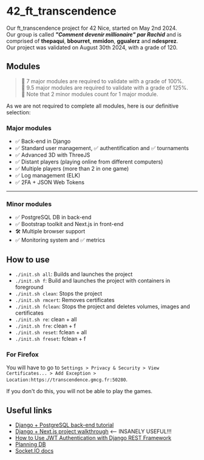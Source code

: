 # 42_ft_transcendence
Our ft_transcendence project for 42 Nice, started on May 2nd 2024.  
Our group is called ***"Comment devenir millionaire" par Rachid*** and is comprised of **thepaqui**, **bbourret**, **mmidon**, **ggualerz** and **ndesprez**.  
Our project was validated on August 30th 2024, with a grade of 120.

## Modules

> 📝 7 major modules are required to validate with a grade of 100%.  
> 📝 9.5 major modules are required to validate with a grade of 125%.  
> 📝 Note that 2 minor modules count for 1 major module.  

As we are not required to complete all modules, here is our definitive selection:
### Major modules
- ✅ Back-end in Django
- ✅ Standard user management, ✅ authentification and ✅ tournaments
- ✅ Advanced 3D with ThreeJS
- ✅ Distant players (playing online from different computers)
- ✅ Multiple players (more than 2 in one game)
- ✅ Log management (ELK)
- ✅ 2FA + JSON Web Tokens
---
### Minor modules
- ✅ PostgreSQL DB in back-end
- ✅ Bootstrap toolkit and Next.js in front-end
- 🛠️ Multiple browser support
- ✅ Monitoring system and ✅ metrics

## How to use

- `./init.sh all`: Builds and launches the project
- `./init.sh f`: Build and launches the project with containers in foreground
- `./init.sh clean`: Stops the project
- `./init.sh rmcert`: Removes certificates
- `./init.sh fclean`: Stops the project and deletes volumes, images and certificates
- `./init.sh re`: clean + all
- `./init.sh fre`: clean + f
- `./init.sh reset`: fclean + all
- `./init.sh freset`: fclean + f

### For Firefox

You will have to go to `Settings > Privacy & Security > View Certificates... > Add Exception > Location:https://transcendence.gmcg.fr:50280`.  
  
If you don't do this, you will not be able to play the games.  

## Useful links

- [Django + PostgreSQL back-end tutorial](https://www.w3schools.com/django/)
- [Django + Next.js project walkthrough](https://youtube.com/playlist?list=PLPSM8rIid1a0SMqmFOfoHRbyfQ5ipQX79&si=Hx5byuBxDHRUbHmL) <-- INSANELY USEFUL!!!
- [How to Use JWT Authentication with Django REST Framework](https://simpleisbetterthancomplex.com/tutorial/2018/12/19/how-to-use-jwt-authentication-with-django-rest-framework.html)
- [Planning DB](https://app.diagrams.net/)
- [Socket.IO docs](https://socket.io/docs/v3/)
